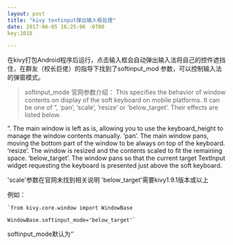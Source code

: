 ```yaml
---
layout: post
title: "kivy textinput弹出输入框处理"
date: 2017-06-05 16:25:06 -0700
key:2018

---
```


在kivy打包Android程序后运行，点击输入框会自动弹出输入法将自己的控件遮挡住，在群友（校长巨佬）的指导下找到了softinput_mod 参数，可以控制输入法的弹窗模式。

> softinput_mode 官网参数介绍：
> This specifies the behavior of window contents on display of the soft keyboard on mobile platforms. It can be one of ”, ‘pan’, ‘scale’, ‘resize’ or ‘below_target’. Their effects are listed below.


”. The main window is left as is, allowing you to use the keyboard_height to manage the window contents manually.
 ‘pan’. The main window pans, moving the bottom part of the window to be always on top of the keyboard.
 ‘resize’. The window is resized and the contents scaled to fit the remaining space.
‘below_target’. The window pans so that the current target TextInput widget requesting the keyboard is presented just above the soft keyboard.
 
'scale'参数在官网未找到相关说明
'below_target'需要kivy1.9.1版本或以上

例如：
```
`from kivy.core.window import WindowBase

WindowBase.softinput_mode='below_target'`
```

softinput_mode默认为‘’
